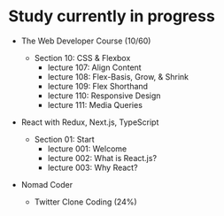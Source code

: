 # Study currently in progress

  - The Web Developer Course (10/60)
    - Section 10: CSS & Flexbox
      - lecture 107: Align Content
      - lecture 108: Flex-Basis, Grow, & Shrink
      - lecture 109: Flex Shorthand
      - lecture 110: Responsive Design
      - lecture 111: Media Queries

  - React with Redux, Next.js, TypeScript
    - Section 01: Start
      - lecture 001: Welcome
      - lecture 002: What is React.js?
      - lecture 003: Why React?

  - Nomad Coder
    - Twitter Clone Coding (24%)
